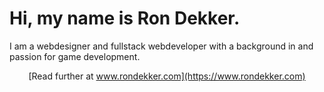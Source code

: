 # Hi, my name is Ron Dekker.

<p>I am a webdesigner and fullstack webdeveloper with a background in and passion for game development.</p>

<p></p>

<div align="center">

  [Read further at www.rondekker.com](https://www.rondekker.com)

</div>
